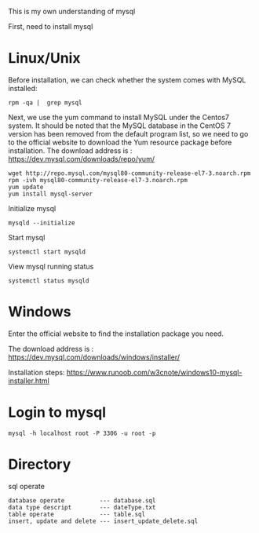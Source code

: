 This is my own understanding of mysql

First, need to install mysql

# Linux/Unix

Before installation, we can check whether the system comes with MySQL installed:
```
rpm -qa |  grep mysql
```

Next, we use the yum command to install MySQL under the Centos7 system. It should be noted that the MySQL database in the CentOS 7 version has been removed from the default program list, so we need to go to the official website to download the Yum resource package before installation. The download address is : https://dev.mysql.com/downloads/repo/yum/
```
wget http://repo.mysql.com/mysql80-community-release-el7-3.noarch.rpm
rpm -ivh mysql80-community-release-el7-3.noarch.rpm
yum update
yum install mysql-server
```

Initialize mysql

```
mysqld --initialize
```

Start mysql

```
systemctl start mysqld
```

View mysql running status

```
systemctl status mysqld
```

# Windows

Enter the official website to find the installation package you need.

The download address is : https://dev.mysql.com/downloads/windows/installer/

Installation steps: https://www.runoob.com/w3cnote/windows10-mysql-installer.html

# Login to mysql

```
mysql -h localhost root -P 3306 -u root -p
```

# Directory

sql operate
```
database operate          --- database.sql
data type descript        --- dateType.txt
table operate             --- table.sql
insert, update and delete --- insert_update_delete.sql
```
